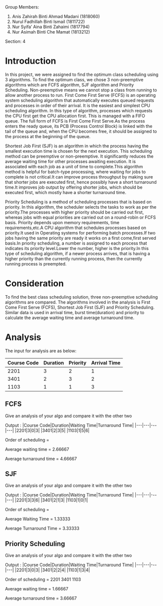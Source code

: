 Group Members:
1) Anis Zahirah Binti Ahmad Madani (1818060)
2) Nurul Fadhillah Binti Ismail (1811722)
3) Nur Syifa’ Aina Binti Zahaimi (1817794)
4) Nur Asimah Binti Che Mamat (1813212)

Section: 4

# Introduction

In this project, we were assigned to find the optimum class scheduling using 3 algorithms. To find the optimum class, we chose 3 non-preemptive algorithms which are FCFS algorithm, SJF algorithm and Priority Scheduling. Non-preemptive means we cannot stop a class from running to allow another process to run.
First Come First Serve (FCFS) is an operating system scheduling algorithm that automatically executes queued requests and processes in order of their arrival. It is the easiest and simplest CPU scheduling algorithm. In this type of algorithm, processes which requests the CPU first get the CPU allocation first. This is managed with a FIFO queue. The full form of FCFS is First Come First Serve.As the process enters the ready queue, its PCB (Process Control Block) is linked with the tail of the queue and, when the CPU becomes free, it should be assigned to the process at the beginning of the queue.

Shortest Job First (SJF) is an algorithm in which the process having the smallest execution time is chosen for the next execution. This scheduling method can be preemptive or non-preemptive. It significantly reduces the average waiting time for other processes awaiting execution. It is associated with each job as a unit of time to complete.This algorithm method is helpful for batch-type processing, where waiting for jobs to complete is not critical.It can improve process throughput by making sure that shorter jobs are executed first, hence possibly have a short turnaround time.It improves job output by offering shorter jobs, which should be executed first, which mostly have a shorter turnaround time.

Priority Scheduling is a method of scheduling processes that is based on priority. In this algorithm, the scheduler selects the tasks to work as per the priority.The processes with higher priority should be carried out first, whereas jobs with equal priorities are carried out on a round-robin or FCFS basis. Priority depends upon memory requirements, time requirements,etc.A CPU algorithm that schedules processes based on priority.It used in Operating systems for performing batch processes.If two jobs having the same priority are ready it works on a first come,first served basis.In priority scheduling, a number is assigned to each process that indicates its priority level.Lower the number, higher is the priority.In this type of scheduling algorithm, if a newer process arrives, that is having a higher priority than the currently running process, then the currently running process is preempted.


# Consideration

To find the best class scheduling solution, three non-preemptive scheduling algorithms are compared. The algorithms involved in the analysis is First Come First Serve (FCFS), Shortest Job First (SJF) and Priority Scheduling. Similar data is used in arrival time, burst time(duration) and priority to calculate the average waiting time and average turnaround time.

# Analysis

The input for analysis are as below:

|Course Code|Duration|Priority|Arrival Time|
|---|---|---|---|
|2201|3|2|1|
|3401|2|3|2|
|1103|1|1|3|

## FCFS

Give an analysis of your algo and compare it with the other two

Output :
|Course Code|Duration|Waiting Time|Turnaround Time|
|---|---|---|---|
|2201|3|0|3|
|3401|2|3|5|
|1103|1|5|6|

Order of scheduling =

Average waiting time = 2.66667

Average turnaround time = 4.66667

## SJF

Give an analysis of your algo and compare it with the other two

Output : 
|Course Code|Duration|Waiting Time|Turnaround Time|
|---|---|---|---|
|2201|3|3|6|
|3401|2|1|3|
|1103|1|0|1|

Order of scheduling =

Average Waiting Time = 1.33333

Average Turnaround Time = 3.33333

## Priority Scheduling

Give an analysis of your algo and compare it with the other two

Output : 
|Course Code|Duration|Waiting Time|Turnaround Time|
|---|---|---|---|
|2201|3|0|3|
|3401|2|2|4|
|1103|1|3|4|

Order of scheduling =	2201	3401	1103

Average waiting time = 1.66667

Average turnaround time = 3.66667

